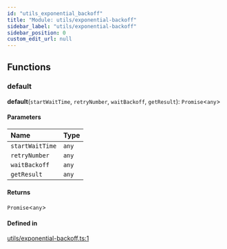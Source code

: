 ```yaml
---
id: "utils_exponential_backoff"
title: "Module: utils/exponential-backoff"
sidebar_label: "utils/exponential-backoff"
sidebar_position: 0
custom_edit_url: null
---
```


## Functions

### default

**default**(`startWaitTime`, `retryNumber`, `waitBackoff`, `getResult`): `Promise`<`any`\>

#### Parameters

| Name | Type |
| :------ | :------ |
| `startWaitTime` | `any` |
| `retryNumber` | `any` |
| `waitBackoff` | `any` |
| `getResult` | `any` |

#### Returns

`Promise`<`any`\>

#### Defined in

[utils/exponential-backoff.ts:1](https://github.com/maxhr/near--near-api-js/blob/a0c9a104/packages/near-api-js/src/utils/exponential-backoff.ts#L1)
